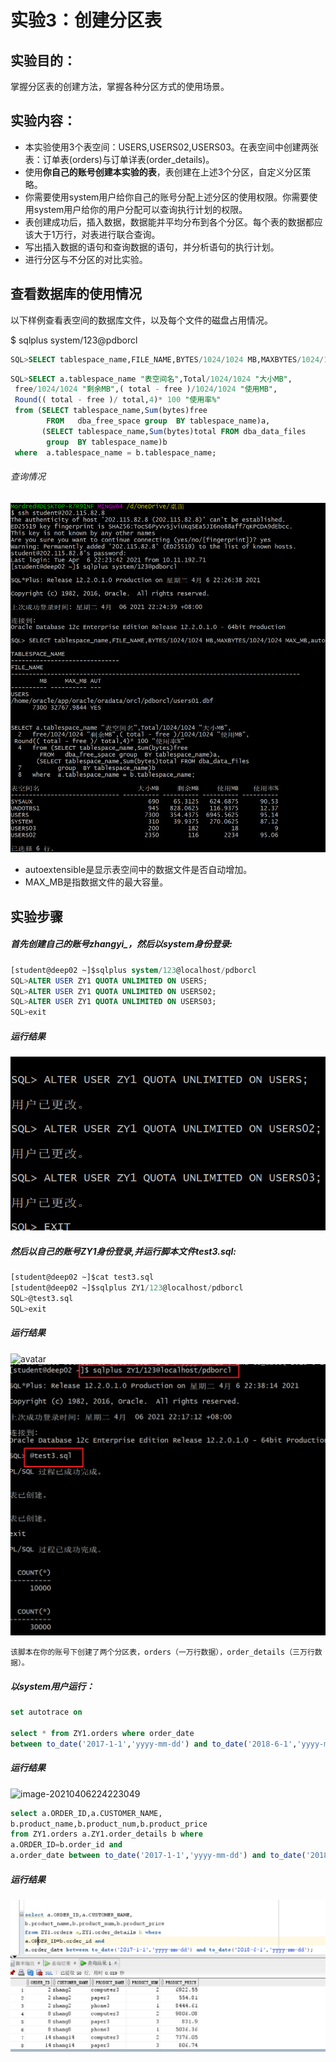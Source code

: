 # 实验3：创建分区表

## 实验目的：

掌握分区表的创建方法，掌握各种分区方式的使用场景。

## 实验内容：
- 本实验使用3个表空间：USERS,USERS02,USERS03。在表空间中创建两张表：订单表(orders)与订单详表(order_details)。
- 使用**你自己的账号创建本实验的表**，表创建在上述3个分区，自定义分区策略。
- 你需要使用system用户给你自己的账号分配上述分区的使用权限。你需要使用system用户给你的用户分配可以查询执行计划的权限。
- 表创建成功后，插入数据，数据能并平均分布到各个分区。每个表的数据都应该大于1万行，对表进行联合查询。
- 写出插入数据的语句和查询数据的语句，并分析语句的执行计划。
- 进行分区与不分区的对比实验。


## 查看数据库的使用情况

以下样例查看表空间的数据库文件，以及每个文件的磁盘占用情况。

$ sqlplus system/123@pdborcl

```sql
SQL>SELECT tablespace_name,FILE_NAME,BYTES/1024/1024 MB,MAXBYTES/1024/1024 MAX_MB,autoextensible FROM dba_data_files  WHERE  tablespace_name='USERS';
```

```sql
SQL>SELECT a.tablespace_name "表空间名",Total/1024/1024 "大小MB",
 free/1024/1024 "剩余MB",( total - free )/1024/1024 "使用MB",
 Round(( total - free )/ total,4)* 100 "使用率%"
 from (SELECT tablespace_name,Sum(bytes)free
        FROM   dba_free_space group  BY tablespace_name)a,
       (SELECT tablespace_name,Sum(bytes)total FROM dba_data_files
        group  BY tablespace_name)b
 where  a.tablespace_name = b.tablespace_name;
```
###### 查询情况
![image-20210406222822684](https://raw.githubusercontent.com/JamYiz/photos/master/20210406222829.png)
- autoextensible是显示表空间中的数据文件是否自动增加。
- MAX_MB是指数据文件的最大容量。



## 实验步骤
 ##### 首先创建自己的账号zhangyi_，然后以system身份登录:

```sql
[student@deep02 ~]$sqlplus system/123@localhost/pdborcl
SQL>ALTER USER ZY1 QUOTA UNLIMITED ON USERS;
SQL>ALTER USER ZY1 QUOTA UNLIMITED ON USERS02;
SQL>ALTER USER ZY1 QUOTA UNLIMITED ON USERS03;
SQL>exit
```
 ##### 运行结果
![image-20210406223622138](https://raw.githubusercontent.com/JamYiz/photos/master/20210406223622.png)
 ##### 然后以自己的账号ZY1身份登录,并运行脚本文件test3.sql:
```sql
[student@deep02 ~]$cat test3.sql
[student@deep02 ~]$sqlplus ZY1/123@localhost/pdborcl
SQL>@test3.sql
SQL>exit
```
 ##### 运行结果
![avatar](3.png)
![image-20210406224057633](https://raw.githubusercontent.com/JamYiz/photos/master/20210406224057.png)

```text
该脚本在你的账号下创建了两个分区表，orders（一万行数据），order_details（三万行数据）。
```
##### 以system用户运行：
```sql
set autotrace on

select * from ZY1.orders where order_date
between to_date('2017-1-1','yyyy-mm-dd') and to_date('2018-6-1','yyyy-mm-dd');
```
##### 运行结果
![image-20210406224223049](C:\Users\Mordred\AppData\Roaming\Typora\typora-user-images\image-20210406224223049.png)

```sql
select a.ORDER_ID,a.CUSTOMER_NAME,
b.product_name,b.product_num,b.product_price
from ZY1.orders a.ZY1.order_details b where
a.ORDER_ID=b.order_id and
a.order_date between to_date('2017-1-1','yyyy-mm-dd') and to_date('2018-6-1','yyyy-mm-dd');
```
##### 运行结果
![image-20210406224559457](https://raw.githubusercontent.com/JamYiz/photos/master/20210406224559.png)

